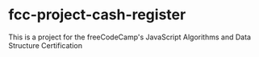 # fcc-project-cash-register
This is a project for the freeCodeCamp's JavaScript Algorithms and Data Structure Certification
